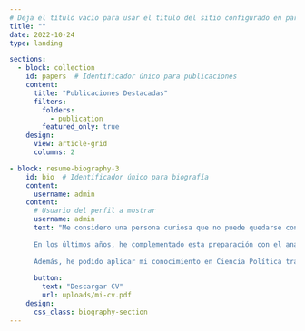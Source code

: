```yaml
---
# Deja el título vacío para usar el título del sitio configurado en params.yaml
title: ""
date: 2022-10-24
type: landing

sections:
  - block: collection
    id: papers  # Identificador único para publicaciones
    content:
      title: "Publicaciones Destacadas"
      filters:
        folders:
          - publication
        featured_only: true
    design:
      view: article-grid
      columns: 2

- block: resume-biography-3
    id: bio  # Identificador único para biografía
    content:
      username: admin
    content:
      # Usuario del perfil a mostrar 
      username: admin
      text: "Me considero una persona curiosa que no puede quedarse con la duda. Siempre estoy muy interesado en los fenómenos sociales, el comportamiento humano y el funcionamiento de nuestras sociedades. Estas inquietudes las he plasmado en mi especialidad en comunicación política y en el diseño de campañas electorales.<br/><br/>
      
      En los últimos años, he complementado esta preparación con el análisis de datos y técnicas de investigación cuantitativas, lo que me ha permitido ampliar mi espectro de estudio y trabajo. Por ejemplo, he aplicado estos conocimientos al analizar la evolución de la pandemia de la COVID-19 en la Comunidad Valenciana.<br/><br/>
      
      Además, he podido aplicar mi conocimiento en Ciencia Política trabajando y coordinando varias campañas electorales a nivel local. También he desempeñado roles como asesor de grupo municipal y actualmente como concejal.<br/><br/>"
    
      button:
        text: "Descargar CV"
        url: uploads/mi-cv.pdf
    design:
      css_class: biography-section
---
```

